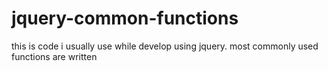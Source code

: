 # jquery-common-functions
this is code i usually use while develop using jquery. most commonly used functions are written

